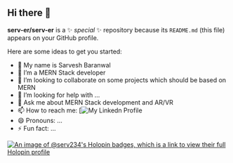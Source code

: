 ## Hi there 👋


**serv-er/serv-er** is a ✨ _special_ ✨ repository because its `README.md` (this file) appears on your GitHub profile.

Here are some ideas to get you started:

- 🔭 My name is Sarvesh Baranwal
- 🌱 I’m a MERN Stack developer
- 👯 I’m looking to collaborate on some projects which should be based on MERN
- 🤔 I’m looking for help with ...
- 💬 Ask me about MERN Stack development and AR/VR
- 📫 How to reach me: [![My Linkedn Profile ](https://www.linkedin.com/in/sarvesh-baranwal-632010220?utm_source=share&utm_campaign=share_via&utm_content=profile&utm_medium=android_app)
- 😄 Pronouns: ...
- ⚡ Fun fact: ...

[![An image of @serv234's Holopin badges, which is a link to view their full Holopin profile](https://holopin.me/serv234)](https://holopin.io/@serv234)
